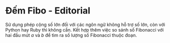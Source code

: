 # Đếm Fibo - Editorial

Sử dụng phép cộng số lớn đối với các ngôn ngữ không hỗ trợ số lớn, còn với Python hay Ruby thì không cần. Kết hợp thêm việc so sánh số Fibonacci với hai đầu mút $a$ và $b$ để tìm ra số lượng số Fibonacci thuộc đoạn.
